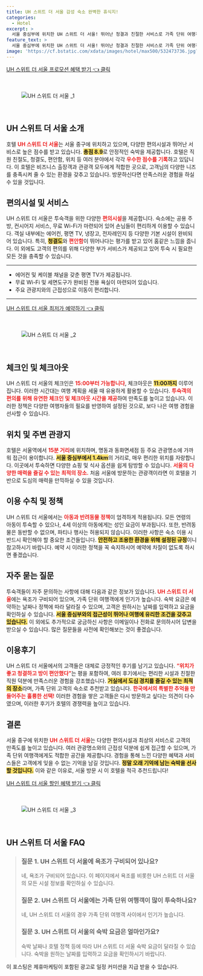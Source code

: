 ```yaml
---
title: UH 스위트 더 서울 감성 숙소 완벽한 휴식지!
categories:
  - Hotel
excerpt: >
  서울 중심부에 위치한 UH 스위트 더 서울! 뛰어난 청결과 친절한 서비스로 가족 단위 여행객에게 인기입니다. 넓은 객실과 편리한 시설을 갖춰 안락함을 보장하며 서울역과 가까워 이동이 편리합니다. 지금 예약하세요!
feature_text: >
  서울 중심부에 위치한 UH 스위트 더 서울! 뛰어난 청결과 친절한 서비스로 가족 단위 여행객에게 인기입니다. 넓은 객실과 편리한 시설을 갖춰 안락함을 보장하며 서울역과 가까워 이동이 편리합니다. 지금 예약하세요!
image: 'https://cf.bstatic.com/xdata/images/hotel/max500/532473736.jpg?k=e2a42d7eb299e8160ed844219b19da42c364a9b67c7e86af5072edb051aaac7d&o=&hp=1'
---
```


<p><a class="modoo-button" href="https://tinyurl.com/2296fbqv" rel="nofollow noopener">UH 스위트 더 서울  프로모션 혜택 받기 👈 클릭</a></p><br/>
<figure class="image"><img alt="UH 스위트 더 서울 _1" src="https://cf.bstatic.com/xdata/images/hotel/max1024x768/532473775.jpg?k=f96f5ea8f32b960c9c53180e8c6306a64c1ea7ae981c4732b3e89e6ca114c80c&amp;o=&amp;hp=1"/></figure><br/>

<h2 id="UH_스위트_더_서울_소개">UH 스위트 더 서울 소개</h2>
<p>호텔 <b><span style="color: #ee2323;">UH 스위트 더 서울</span></b>는 서울 중구에 위치하고 있으며, 다양한 편의시설과 뛰어난 서비스로 높은 점수를 받고 있습니다. <b><span style="background-color: #ffe066;">총점 8.9</span></b>로 안정적인 숙박을 제공합니다. 호텔은 직원 친절도, 청결도, 편안함, 위치 등 여러 분야에서 각각 <b><span style="color: #ee2323;">우수한 점수를 기록</span></b>하고 있답니다. 이 호텔은 비즈니스 출장객과 관광객 모두에게 적합한 곳으로, 고객님의 다양한 니즈를 충족시켜 줄 수 있는 환경을 갖추고 있습니다. 방문하신다면 만족스러운 경험을 하실 수 있을 것입니다.</p>
<h2 id="편의시설_및_서비스_소개">편의시설 및 서비스</h2>
<p>UH 스위트 더 서울은 투숙객을 위한 다양한 <b><span style="color: #ee2323;">편의시설</span></b>을 제공합니다. 숙소에는 공용 주방, 컨시어지 서비스, 무료 Wi-Fi가 마련되어 있어 손님들이 편리하게 이용할 수 있습니다. 객실 내부에는 에어컨, 평면 TV, 냉장고, 전자레인지 등 다양한 기본 시설이 완비되어 있습니다. 특히, <b><span style="background-color: #ffe066;">청결도</span></b>와 <b><span style="color: #ee2323;">편안함</span></b>이 뛰어나다는 평가를 받고 있어 홈같은 느낌을 줍니다. 이 외에도 고객의 편의를 위해 다양한 부가 서비스가 제공되고 있어 투숙 시 필요한 모든 것을 충족할 수 있습니다.</p>
<hr/>
<ul>
<li>에어컨 및 케이블 채널을 갖춘 평면 TV가 제공됩니다.</li>
<li>무료 Wi-Fi 및 세면도구가 완비된 전용 욕실이 마련되어 있습니다.</li>
<li>주요 관광지와의 근접성으로 이동이 편리합니다.</li>
</ul>
<hr/>
<p><a class="modoo-button" href="https://tinyurl.com/2296fbqv" rel="nofollow noopener">UH 스위트 더 서울  최저가 예약하기 👈 클릭</a></p><br/>
<figure class="image"><img alt="UH 스위트 더 서울 _2" src="https://cf.bstatic.com/xdata/images/hotel/max500/532473736.jpg?k=e2a42d7eb299e8160ed844219b19da42c364a9b67c7e86af5072edb051aaac7d&amp;o=&amp;hp=1"/></figure><br/>
<h2 id="체크인_및_체크아웃_안내">체크인 및 체크아웃</h2>
<p>UH 스위트 더 서울의 체크인은 <b><span style="color: #ee2323;">15:00부터 가능합니다</span></b>, 체크아웃은 <b><span style="background-color: #ffe066;">11:00까지</span></b> 이루어집니다. 이러한 시간대는 여행 계획을 세울 때 유용하게 활용할 수 있습니다. <b><span style="color: #ee2323;">투숙객의 편의를 위해 유연한 체크인 및 체크아웃 시간을 제공</span></b>하여 만족도를 높이고 있습니다. 이러한 정책은 다양한 여행자들의 필요를 반영하여 설정된 것으로, 보다 나은 여행 경험을 선사할 수 있습니다.</p>
<h2 id="위치_및_주변_관광지_소개">위치 및 주변 관광지</h2>
<p>호텔은 서울역에서 <b><span style="color: #ee2323;">15분 거리</span></b>에 위치하며, 명동과 동화면세점 등 주요 관광명소에 가까워 접근이 용이합니다. <b><span style="background-color: #ffe066;">서울 중심부에서 1.4km</span></b>의 거리로, 매우 편리한 위치를 자랑합니다. 이곳에서 투숙하면 다양한 쇼핑 및 식사 옵션을 쉽게 탐방할 수 있습니다. <b><span style="color: #ee2323;">서울의 다양한 매력을 즐길 수 있는 최적의 장소.</span></b> 처음 서울에 방문하는 관광객이라면 이 호텔을 기반으로 도심의 매력을 만끽하실 수 있을 것입니다.</p>
<h2 id="이용_수칙_및_정책_안내">이용 수칙 및 정책</h2>
<p>UH 스위트 더 서울에서는 <b><span style="color: #ee2323;">아동과 반려동물 정책</span></b>이 엄격하게 적용됩니다. 모든 연령의 아동이 투숙할 수 있으나, 4세 이상의 아동에게는 성인 요금이 부과됩니다. 또한, 반려동물은 동반할 수 없으며, 파티나 행사는 허용되지 않습니다. 이러한 사항은 숙소 이용 시 반드시 확인해야 할 중요한 조건들입니다. <b><span style="background-color: #ffe066;">안전하고 조용한 환경을 위해 설정된 규정</span></b>이니 참고하시기 바랍니다. 예약 시 이러한 정책을 꼭 숙지하시어 예약에 차질이 없도록 하시면 좋겠습니다.</p>
<h2 id="자주_묻는_질문_안내">자주 묻는 질문</h2>
<p>투숙객들이 자주 문의하는 사항에 대해 다음과 같은 정보가 있습니다. <b><span style="color: #ee2323;">UH 스위트 더 서울</span></b>에는 욕조가 구비되어 있으며, 가족 단위 여행객에게 인기가 높습니다. 숙박 요금은 예약하는 날짜나 정책에 따라 달라질 수 있으며, 고객은 원하시는 날짜를 입력하고 요금을 확인하실 수 있습니다. <b><span style="background-color: #ffe066;">서울 중심부와의 접근성이 뛰어나 여행에 유리한 조건을 갖추고 있습니다.</span></b> 이 외에도 추가적으로 궁금하신 사항은 이메일이나 전화로 문의하시어 답변을 받으실 수 있습니다. 많은 질문들을 사전에 확인해보는 것이 좋겠습니다.</p>
<h2 id="이용후기_모음">이용후기</h2>
<p>UH 스위트 더 서울에서의 고객들은 대체로 긍정적인 후기를 남기고 있습니다. <b><span style="color: #ee2323;">“위치가 좋고 청결하고 방이 편안했다”</span></b>는 평을 포함하여, 여러 후기에서는 편리한 시설과 친절한 직원 덕분에 만족스러운 경험을 강조했습니다. <b><span style="background-color: #ffe066;">거실에서 도심 경치를 즐길 수 있는 최적의 장소</span></b>라며, 가족 단위 고객의 숙소로 추천받고 있습니다. <b><span style="color: #ee2323;">한국에서의 특별한 추억을 만들어주는 훌륭한 선택!</span></b> 이러한 경험을 쌓은 고객들은 다시 방문하고 싶다는 의견이 다수였으며, 이러한 후기가 호텔의 경쟁력을 높이고 있습니다.</p>
<h2 id="결론_및_추천">결론</h2>
<p>서울 중구에 위치한 <b><span style="color: #ee2323;">UH 스위트 더 서울</span></b>는 다양한 편의시설과 최상의 서비스로 고객의 만족도를 높이고 있습니다. 여러 관광명소와의 근접성 덕분에 쉽게 접근할 수 있으며, 가족 단위 여행객에게도 적합한 공간을 제공합니다. 경험을 통해 느낀 다양한 혜택과 서비스들은 고객에게 잊을 수 없는 기억을 남길 것입니다. <b><span style="background-color: #ffe066;">정말 오래 기억에 남는 숙박을 선사할 것입니다.</span></b> 이와 같은 이유로, 서울 방문 시 이 호텔을 적극 추천드립니다!</p>

<p><a class="modoo-button" href="https://tinyurl.com/2296fbqv" rel="nofollow noopener">UH 스위트 더 서울  할인 혜택 받기 👈 클릭</a></p><br>

<figure class="image"><img src="https://cf.bstatic.com/xdata/images/hotel/max500/532473189.jpg?k=8bd1cd355aa939af68d4bb2779c44f84dbc4e50b0727614c9ddeef9d3ed4b246&o=&hp=1" alt="UH 스위트 더 서울 _3"></figure><br>
<h2 id="UH 스위트 더 서울 _FAQ">UH 스위트 더 서울  FAQ</h2>
<div itemscope="" itemtype="https://schema.org/FAQPage"> 
<blockquote> 
<div itemscope="" itemprop="mainEntity" itemtype="https://schema.org/Question"> 
<h3 id="질문_1" itemprop="name">질문 1. UH 스위트 더 서울에 욕조가 구비되어 있나요?</h3> 
<div itemscope="" itemprop="acceptedAnswer" itemtype="https://schema.org/Answer"> 
<span itemprop="text"> 
<p>네, 욕조가 구비되어 있습니다. 이 페이지에서 욕조를 비롯한 UH 스위트 더 서울의 모든 시설 정보를 확인하실 수 있습니다.</p> 
</span> 
</div> 
</div> 

<div itemscope="" itemprop="mainEntity" itemtype="https://schema.org/Question"> 
<h3 id="질문_2" itemprop="name">질문 2. UH 스위트 더 서울에는 가족 단위 여행객이 많이 투숙하나요?</h3> 
<div itemscope="" itemprop="acceptedAnswer" itemtype="https://schema.org/Answer"> 
<span itemprop="text"> 
<p>네, UH 스위트 더 서울의 경우 가족 단위 여행객 사이에서 인기가 높습니다.</p> 
</span> 
</div> 
</div> 

<div itemscope="" itemprop="mainEntity" itemtype="https://schema.org/Question"> 
<h3 id="질문_3" itemprop="name">질문 3. UH 스위트 더 서울의 숙박 요금은 얼마인가요?</h3> 
<div itemscope="" itemprop="acceptedAnswer" itemtype="https://schema.org/Answer"> 
<span itemprop="text"> 
<p>숙박 날짜나 호텔 정책 등에 따라 UH 스위트 더 서울 숙박 요금이 달라질 수 있습니다. 숙박을 원하는 날짜를 입력하고 요금을 확인하시기 바랍니다.</p> 
</span> 
</div> 
</div> 
</blockquote> 
</div><p>이 포스팅은 제휴마케팅이 포함된 광고로 일정 커미션을 지급 받을 수 있습니다.</p>

